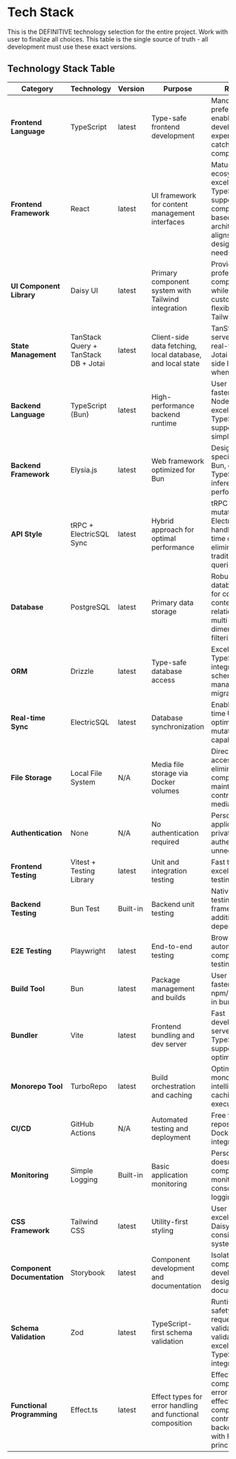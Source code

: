# Tech Stack

This is the DEFINITIVE technology selection for the entire project. Work with user to finalize all choices. This table is the single source of truth - all development must use these exact versions.

## Technology Stack Table

| Category                    | Technology                           | Version  | Purpose                                                    | Rationale                                                                                                    |
| --------------------------- | ------------------------------------ | -------- | ---------------------------------------------------------- | ------------------------------------------------------------------------------------------------------------ |
| **Frontend Language**       | TypeScript                           | latest   | Type-safe frontend development                             | Mandatory preference, enables better developer experience and catches errors at compile time                 |
| **Frontend Framework**      | React                                | latest   | UI framework for content management interfaces             | Mature ecosystem, excellent TypeScript support, component-based architecture aligns with design system needs |
| **UI Component Library**    | Daisy UI                             | latest   | Primary component system with Tailwind integration         | Provides professional components while maintaining customization flexibility through Tailwind                |
| **State Management**        | TanStack Query + TanStack DB + Jotai | latest   | Client-side data fetching, local database, and local state | TanStack for server state and real-time sync, Jotai for client-side local state when needed                  |
| **Backend Language**        | TypeScript (Bun)                     | latest   | High-performance backend runtime                           | User preference, faster than Node.js, excellent TypeScript support, simplified tooling                       |
| **Backend Framework**       | Elysia.js                            | latest   | Web framework optimized for Bun                            | Designed specifically for Bun, excellent TypeScript inference, high performance                              |
| **API Style**               | tRPC + ElectricSQL Sync              | latest   | Hybrid approach for optimal performance                    | tRPC for server mutations, ElectricSQL handles real-time data sync eliminating traditional API queries       |
| **Database**                | PostgreSQL                           | latest   | Primary data storage                                       | Robust relational database perfect for complex content relationships and multi-dimensional filtering         |
| **ORM**                     | Drizzle                               | latest   | Type-safe database access                                  | Excellent TypeScript integration, schema management, migration system                                        |
| **Real-time Sync**          | ElectricSQL                          | latest   | Database synchronization                                   | Enables real-time UI updates, optimistic mutations, offline capability                                       |
| **File Storage**            | Local File System                    | N/A      | Media file storage via Docker volumes                      | Direct file system access eliminates upload complexity, maintains full control over media                    |
| **Authentication**          | None                                 | N/A      | No authentication required                                 | Personal use application on private network, authentication unnecessary                                      |
| **Frontend Testing**        | Vitest + Testing Library             | latest   | Unit and integration testing                               | Fast test runner, excellent React testing utilities                                                          |
| **Backend Testing**         | Bun Test                             | Built-in | Backend unit testing                                       | Native Bun testing framework, no additional dependencies                                                     |
| **E2E Testing**             | Playwright                           | latest   | End-to-end testing                                         | Browser automation for comprehensive testing                                                                 |
| **Build Tool**              | Bun                                  | latest   | Package management and builds                              | User preference, faster than npm/yarn, built-in bundling                                                     |
| **Bundler**                 | Vite                                 | latest   | Frontend bundling and dev server                           | Fast development server, excellent TypeScript support, optimized builds                                      |
| **Monorepo Tool**           | TurboRepo                            | latest   | Build orchestration and caching                            | Optimizes monorepo builds, intelligent caching, parallel execution                                           |
| **CI/CD**                   | GitHub Actions                       | N/A      | Automated testing and deployment                           | Free for public repos, excellent Docker integration                                                          |
| **Monitoring**              | Simple Logging                       | Built-in | Basic application monitoring                               | Personal use doesn't require complex monitoring, console/file logging sufficient                             |
| **CSS Framework**           | Tailwind CSS                         | latest   | Utility-first styling                                      | User preference, excellent with Daisy UI, consistent design system                                           |
| **Component Documentation** | Storybook                            | latest   | Component development and documentation                    | Isolated component development, design system documentation                                                  |
| **Schema Validation**       | Zod                                  | latest   | TypeScript-first schema validation                         | Runtime type safety, API request/response validation, form validation with excellent TypeScript integration  |
| **Functional Programming**  | Effect.ts                            | latest   | Effect types for error handling and functional composition          | Effect.ts for comprehensive error handling, effect composition and control flow on backend aligned with FP principles           |
